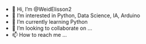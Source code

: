 - 👋 Hi, I’m @WeidElisson2
- 👀 I’m interested in Python, Data Science, IA, Arduino
- 🌱 I’m currently learning Python
- 💞️ I’m looking to collaborate on ...
- 📫 How to reach me ...

<!---
WeidElisson2/WeidElisson2 is a ✨ special ✨ repository because its `README.md` (this file) appears on your GitHub profile.
You can click the Preview link to take a look at your changes.
--->

